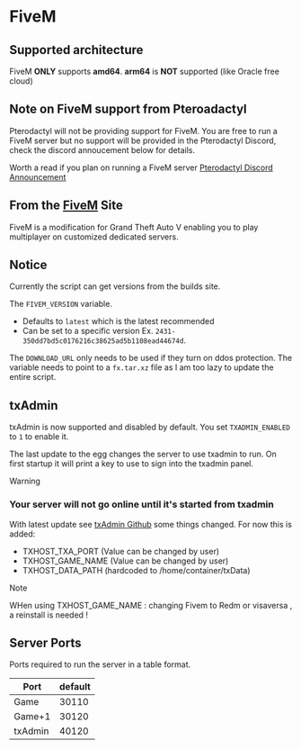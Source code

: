 # FiveM

## Supported architecture

FiveM **ONLY** supports **amd64**. **arm64** is **NOT** supported (like Oracle free cloud)


## Note on FiveM support from Pteroadactyl

Pterodactyl will not be providing support for FiveM. You are free to run a FiveM server but no support will be provided in the Pterodactyl Discord, check the discord annoucement below for details.

Worth a read if you plan on running a FiveM server
[Pterodactyl Discord Announcement](https://discord.com/channels/122900397965705216/124919575534895105/869733533495746560)

## From the [FiveM](https://fivem.net/) Site

FiveM is a modification for Grand Theft Auto V enabling you to play multiplayer on customized dedicated servers.

## Notice

Currently the script can get versions from the builds site.

The `FIVEM_VERSION` variable.

* Defaults to `latest` which is the latest recommended
* Can be set to a specific version Ex. `2431-350dd7bd5c0176216c38625ad5b1108ead44674d`.

The `DOWNLOAD_URL` only needs to be used if they turn on ddos protection. The variable needs to point to a `fx.tar.xz` file as I am too lazy to update the entire script.

## txAdmin

txAdmin is now supported and disabled by default. You set `TXADMIN_ENABLED` to `1` to enable it.

The last update to the egg changes the server to use txadmin to run. On first startup it will print a key to use to sign into the txadmin panel.

> [!WARNING]
> ### Your server will not go online until it's started from txadmin

With latest update see [txAdmin Github](https://github.com/citizenfx/txAdmin/blob/master/docs/env-config.md) some things changed.
For now this is added:
- TXHOST_TXA_PORT (Value can be changed by user)
- TXHOST_GAME_NAME (Value can be changed by user)
- TXHOST_DATA_PATH (hardcoded to /home/container/txData)
> [!NOTE]
> WHen using TXHOST_GAME_NAME : changing Fivem to Redm or visaversa , a reinstall is needed !

## Server Ports

Ports required to run the server in a table format.

| Port    | default |
|---------|---------|
| Game    | 30110   |
| Game+1  | 30120   |
| txAdmin | 40120   |
